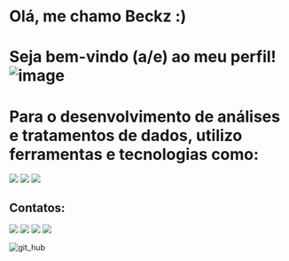# Olá, me chamo Beckz :)
# Seja bem-vindo (a/e) ao meu perfil! ![image](https://github.com/user-attachments/assets/5a85417a-56d3-4f28-9213-394917c62e44)


# Para o desenvolvimento de análises e tratamentos de dados, utilizo ferramentas e tecnologias como:
<img src="https://cdn.jsdelivr.net/gh/devicons/devicon@latest/icons/threedsmax/threedsmax-original.svg" />
<img src="https://cdn.jsdelivr.net/gh/devicons/devicon@latest/icons/threedsmax/threedsmax-original.svg" />
<img src="https://cdn.jsdelivr.net/gh/devicons/devicon@latest/icons/threedsmax/threedsmax-original.svg" />

## Contatos:

<div>
<a href="https://www.linkedin.com/in/beckzaguiar/" target="_blank"><img loading="lazy" src="https://img.shields.io/badge/-LinkedIn-%230077B5?style=for-the-badge&logo=linkedin&logoColor=white" target="_blank"></a>
<a href = "mailto:beca.aguiar12@gmail.com"><img loading="lazy" src="https://img.shields.io/badge/Gmail-D14836?style=for-the-badge&logo=gmail&logoColor=white" target="_blank"></a>
<a href="https://www.instagram.com/b.eckz" target="_blank"><img loading="lazy" src="https://img.shields.io/badge/-Instagram-%23E4405F?style=for-the-badge&logo=instagram&logoColor=white" target="_blank"></a>
<a href="https://www.youtube.com/@beckzaguiar134/playlists" target="_blank"><img loading="lazy" src="https://img.shields.io/badge/YouTube-FF0000?style=for-the-badge&logo=youtube&logoColor=white" target="_blank"></a>  
</div>

![git_hub](https://github.com/user-attachments/assets/414a59a0-e4e5-4100-b7d9-53449eb04a9d)



<!--
**beckz-aguiar/beckz-aguiar** is a ✨ _special_ ✨ repository because its `README.md` (this file) appears on your GitHub profile.

Here are some ideas to get you started:

- 🔭 I’m currently working on ...
- 🌱 I’m currently learning ...
- 👯 I’m looking to collaborate on ...
- 🤔 I’m looking for help with ...
- 💬 Ask me about ...
- 📫 How to reach me: ...
- 😄 Pronouns: ...
- ⚡ Fun fact: ...
-->
